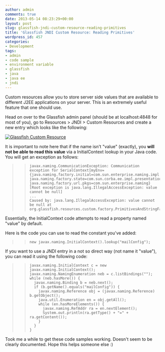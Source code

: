 ```yaml
---
author: admin
comments: true
date: 2013-05-14 08:23:29+00:00
layout: post
slug: glassfish-jndi-custom-resource-reading-primitives
title: 'Glassfish JNDI Custom Resource: Reading Primitives'
wordpress_id: 457
categories:
- Development
tags:
- admin
- code sample
- environment variable
- glassfish
- java
- java ee
- jndi
---
```


Custom resources allow you to store server side values that are available to different J2EE applications on your server. This is an extremely useful feature that one should use.

Head on over to the Glassfish admin panel (should be at localhost:4848 for most of you), go to Resources > JNDI > Custom Resources and create a new entry which looks like the following:

[![Glassfish Custom Resource](http://karunab.com/wp-content/uploads/Glassfish-Custom-Resource-300x116.png)](http://karunab.com/wp-content/uploads/Glassfish-Custom-Resource.png)

It is important to note here that if the name isn't "value" (exactly), you **will not be able to read this value** via a InitialContext lookup in your Java code. You will get an exception as follows:


<blockquote>

>     
>     javax.naming.CommunicationException: Communication exception for SerialContext[myEnv={java.naming.factory.initial=com.sun.enterprise.naming.impl.SerialInitContextFactory, java.naming.factory.state=com.sun.corba.ee.impl.presentation.rmi.JNDIStateFactoryImpl, java.naming.factory.url.pkgs=com.sun.enterprise.naming} [Root exception is java.lang.IllegalAccessException: value cannot be null]
>     ...
>     Caused by: java.lang.IllegalAccessException: value cannot be null at org.glassfish.resources.custom.factory.PrimitivesAndStringFactory.getObjectInstance(PrimitivesAndStringFactory.java:99)
> 
> 
</blockquote>


Essentially, the InitialContext code attempts to read a property named "value" by default.

Here is the code you can use to read the constant you've added:


<blockquote>

>     
>     new javax.naming.InitialContext().lookup("mailConfig");
> 
> 
</blockquote>


If you want to use a JNDI entry in a not so direct way (not name it "value"), you can read it using the following code:


<blockquote>

>     
>     javax.naming.InitialContext c = new javax.naming.InitialContext();
>     javax.naming.NamingEnumeration neb = c.listBindings("");
>     while (neb.hasMore()) {
>       javax.naming.Binding b = neb.next();
>       if (b.getName().equals("mailConfig")) {
>         javax.naming.Reference obj = (javax.naming.Reference) b.getObject();
>         java.util.Enumeration en = obj.getAll();
>         while (en.hasMoreElements()) {
>           javax.naming.RefAddr ra = en.nextElement();
>           System.out.println(ra.getType() + "=" + ra.getContent());
>         }
>       }
>     }
> 
> 
</blockquote>


Took me a while to get these code samples working. Doesn't seem to be clearly documented. Hope this helps someone else :)
